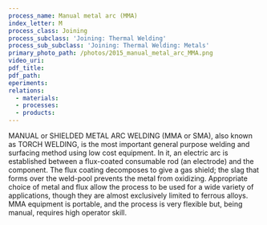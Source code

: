 ```yaml
---
process_name: Manual metal arc (MMA)
index_letter: M
process_class: Joining
process_subclass: 'Joining: Thermal Welding'
process_sub_subclass: 'Joining: Thermal Welding: Metals'
primary_photo_path: /photos/2015_manual_metal_arc_MMA.png
video_uri:
pdf_title:
pdf_path:
eperiments:
relations:
  - materials:
  - processes:
  - products:
---
```


MANUAL or SHIELDED METAL ARC WELDING (MMA or SMA), also known as TORCH WELDING, is the most important general purpose welding and surfacing method using low cost equipment. In it, an electric arc is established between a flux-coated consumable rod (an electrode) and the component. The flux coating decomposes to give a gas shield; the slag that forms over the weld-pool prevents the metal from oxidizing. Appropriate choice of metal and flux allow the process to be used for a wide variety of applications, though they are almost exclusively limited to ferrous alloys. MMA equipment is portable, and the process is very flexible but, being manual, requires high operator skill.